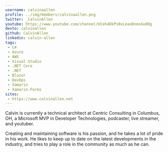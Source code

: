 ```yaml
---
username: calvinaallen
profile: ../img/members/calvinaallen.png
twitter: _CalvinAllen
youtube: https://www.youtube.com/channel/UCeh4DkPs0xLeaoDnmsGu0Og
devto: calvinallen
github: CalvinAllen
linkedin: calvin-allen
tags:
 - C#
 - Azure
 - AWS
 - Visual Studio
 - .NET Core
 - .NET
 - Blazor
 - DevOps
 - Xamarin
 - Xamarin.Forms
sites:
 - https://www.calvinallen.net 
---
```


Calvin is currently a technical architect at Centric Consulting in Columbus, OH, a Microsoft MVP in Developer Technologies, podcaster, live streamer, and youtuber. 

Creating and maintaining software is his passion, and he takes a lot of pride in his work. He likes to keep up to date on the latest developments in the industry, and tries to play a role in the community as much as he can.
